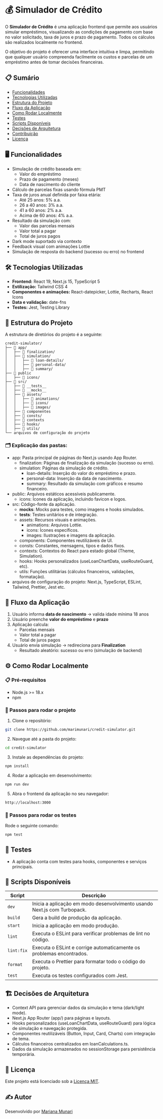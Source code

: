 # 💰 Simulador de Crédito

O **Simulador de Crédito** é uma aplicação frontend que permite aos usuários simular empréstimos, visualizando as condições de pagamento com base no valor solicitado, taxa de juros e prazo de pagamento. Todos os cálculos são realizados localmente no frontend.

O objetivo do projeto é oferecer uma interface intuitiva e limpa, permitindo que qualquer usuário compreenda facilmente os custos e parcelas de um empréstimo antes de tomar decisões financeiras.

## 📋 Sumário

- [Funcionalidades](#funcionalidades)  
- [Tecnologias Utilizadas](#tecnologias-utilizadas)  
- [Estrutura do Projeto](#estrutura-do-projeto)  
- [Fluxo da Aplicação](#fluxo-da-aplicação)  
- [Como Rodar Localmente](#como-rodar-localmente)  
- [Testes](#testes)
- [Scripts Disponíveis](#scripts-disponiveis)  
- [Decisões de Arquitetura](#decisoes-de-arquitetura)  
- [Contribuição](#contribuicao)  
- [Licença](#licenca)

## 🖥️ Funcionalidades
- Simulação de crédito baseada em:
  - Valor do empréstimo
  - Prazo de pagamento (meses)
  - Data de nascimento do cliente
- Cálculo de parcelas fixas usando fórmula PMT
- Taxa de juros anual definida por faixa etária:
  - Até 25 anos: 5% a.a.
  - 26 a 40 anos: 3% a.a.
  - 41 a 60 anos: 2% a.a.
  - Acima de 60 anos: 4% a.a.
- Resultado da simulação com:
  - Valor das parcelas mensais
  - Valor total a pagar
  - Total de juros pagos
- Dark mode suportado via contexto
- Feedback visual com animações Lottie
- Simulação de resposta do backend (sucesso ou erro) no frontend

## 🛠 Tecnologias Utilizadas

- **Frontend:** React 19, Next.js 15, TypeScript 5  
- **Estilização:** Tailwind CSS 4  
- **Componentes e animações:** React-datepicker, Lottie, Recharts, React Icons  
- **Data e validação:** date-fns  
- **Testes:** Jest, Testing Library

## 📁 Estrutura do Projeto
A estrutura de diretórios do projeto é a seguinte:
```
credit-simulator/
├── 📁 app/
│   ├── 📁 finalization/
│   ├── 📁 simulation/
│   │   ├── 📁 loan-details/
│   │   ├── 📁 personal-data/
│   │   ├── 📁 summary/    
├── 📁 public
│   ├── 📁 icons/
├── 📁 src/
│   ├── 📁 __tests__
│   ├── 📁 __mocks__
│   ├── 📁 assets/
│   │   ├── 📁 animations/
│   │   ├── 📁 icons/
│   │   ├── 📁 images/   
│   ├── 📁 componentes
│   ├── 📁 consts/
│   ├── 📁 contexts
│   ├── 📁 hooks/
│   ├── 📁 utils/
└── arquivos de configuração do projeto
```

### 🗂️ Explicação das pastas:

- app: Pasta principal de páginas do Next.js usando App Router.
  - finalization: Páginas de finalização da simulação (sucesso ou erro).
  - simulation: Páginas da simulação de crédito.
    - loan-details: Inserção do valor do empréstimo e prazo.
    - personal-data: Inserção da data de nascimento.
    - summary: Resultado da simulação com gráficos e resumo financeiro.
- public: Arquivos estáticos acessíveis publicamente.
  - icons: Ícones da aplicação, incluindo favicon e logos.
- src: Código-fonte da aplicação.
    - __mocks__: Mocks para testes, como imagens e hooks simulados.
    - __tests__: Testes unitários e de integração.
    - assets: Recursos visuais e animações.
      - animations: Arquivos Lottie.
      - icons: Ícones específicos.
      - images: Ilustrações e imagens da aplicação.
    - components: Componentes reutilizáveis de UI.
    - consts: Constantes, mensagens, tipos e dados fixos.
    - contexts: Contextos do React para estado global (Theme, Simulation).
    - hooks: Hooks personalizados (useLoanChartData, useRouteGuard, etc).
    - utils: Funções utilitárias (cálculos financeiros, validações, formatação).
- arquivos de configuração do projeto: Next.js, TypeScript, ESLint, Tailwind, Prettier, Jest etc.

## 🔄 Fluxo da Aplicação

1. Usuário informa **data de nascimento** → valida idade mínima 18 anos
2. Usuário preenche **valor do empréstimo** e **prazo**  
3. Aplicação calcula:
   - Parcelas mensais
   - Valor total a pagar
   - Total de juros pagos
4. Usuário envia simulação → redireciona para **Finalization**  
   - Resultado aleatório: sucesso ou erro (simulação de backend)

## ⚙️ Como Rodar Localmente

### 📋 Pré-requisitos
- Node.js >= 18.x
- npm

### 🚀 Passos para rodar o projeto
1. Clone o repositório:
  ```bash
  git clone https://github.com/marimunari/credit-simulator.git
  ```

2. Navegue até a pasta do projeto:
  ```bash
  cd credit-simulator
  ```
  
3. Instale as dependências do projeto:
  ```bash
 npm install
  ```
  
4. Rodar a aplicação em desenvolvimento:
  ```bash
  npm run dev
  ```

5. Abra o frontend da aplicação no seu navegador:
  ```bash
  http://localhost:3000
  ```

### 🚀 Passos para rodar os testes
 Rode o seguinte comando:
  ```bash
  npm test
  ```

## 🧪 Testes  
  - A aplicação conta com testes para hooks, componentes e serviços principais.

## 📜 Scripts Disponíveis

| Script           | Descrição                                                                 |
|------------------|---------------------------------------------------------------------------|
| `dev`            | Inicia a aplicação em modo desenvolvimento usando Next.js com Turbopack. |
| `build`          | Gera a build de produção da aplicação.                                     |
| `start`          | Inicia a aplicação em modo produção.                                      |
| `lint`           | Executa o ESLint para verificar problemas de lint no código.              |
| `lint:fix`       | Executa o ESLint e corrige automaticamente os problemas encontrados.     |
| `format`         | Executa o Prettier para formatar todo o código do projeto.                |
| `test`           | Executa os testes configurados com Jest.                                   |

## 🏗 Decisões de Arquitetura
- Context API para gerenciar dados da simulação e tema (dark/light mode).
- Next.js App Router (app/) para páginas e layouts.
- Hooks personalizados (useLoanChartData, useRouteGuard) para lógica de simulação e navegação protegida.
- Componentes reutilizáveis (Button, Input, Card, Charts) com integração de tema.
- Cálculos financeiros centralizados em loanCalculations.ts.
- Dados da simulação armazenados no sessionStorage para persistência temporária.

## 📄 Licença
Este projeto está licenciado sob a [Licença MIT](https://github.com/marimunari/credit-simulator/blob/master/LICENSE).

## ✍️ Autor
Desenvolvido por [Mariana Munari](https://github.com/marimunari)
